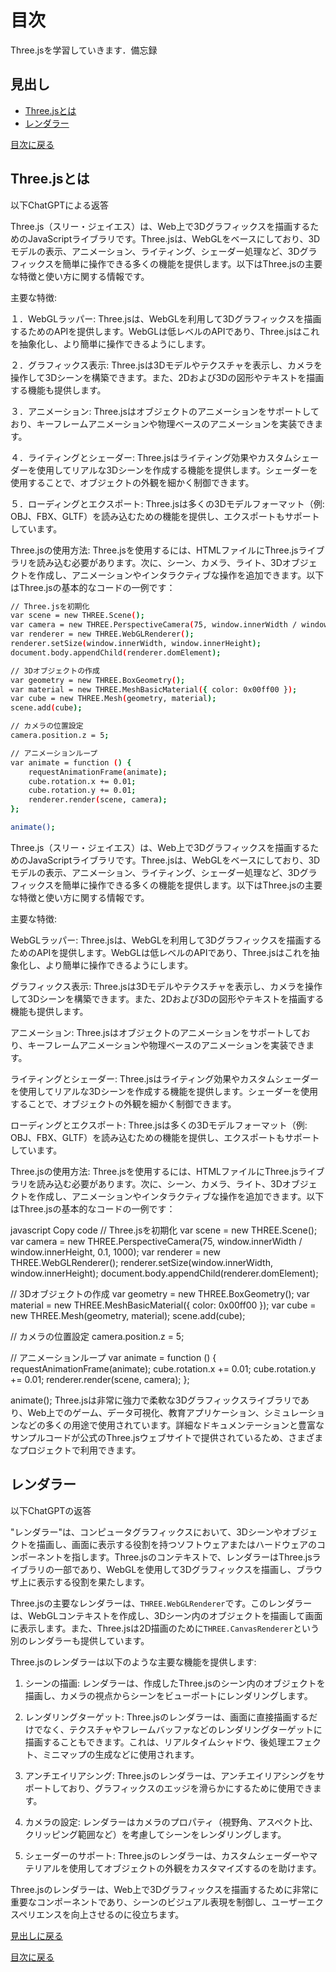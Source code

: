 # 目次

Three.jsを学習していきます．備忘録

## 見出し
- [Three.jsとは](#Three.jsとは)
- [レンダラー](#レンダラー)


[目次に戻る](../README.md)
## Three.jsとは
以下ChatGPTによる返答


Three.js（スリー・ジェイエス）は、Web上で3Dグラフィックスを描画するためのJavaScriptライブラリです。Three.jsは、WebGLをベースにしており、3Dモデルの表示、アニメーション、ライティング、シェーダー処理など、3Dグラフィックスを簡単に操作できる多くの機能を提供します。以下はThree.jsの主要な特徴と使い方に関する情報です。

主要な特徴:

１．WebGLラッパー: Three.jsは、WebGLを利用して3Dグラフィックスを描画するためのAPIを提供します。WebGLは低レベルのAPIであり、Three.jsはこれを抽象化し、より簡単に操作できるようにします。

２．グラフィックス表示: Three.jsは3Dモデルやテクスチャを表示し、カメラを操作して3Dシーンを構築できます。また、2Dおよび3Dの図形やテキストを描画する機能も提供します。

３．アニメーション: Three.jsはオブジェクトのアニメーションをサポートしており、キーフレームアニメーションや物理ベースのアニメーションを実装できます。

４．ライティングとシェーダー: Three.jsはライティング効果やカスタムシェーダーを使用してリアルな3Dシーンを作成する機能を提供します。シェーダーを使用することで、オブジェクトの外観を細かく制御できます。

５．ローディングとエクスポート: Three.jsは多くの3Dモデルフォーマット（例: OBJ、FBX、GLTF）を読み込むための機能を提供し、エクスポートもサポートしています。

Three.jsの使用方法:
Three.jsを使用するには、HTMLファイルにThree.jsライブラリを読み込む必要があります。次に、シーン、カメラ、ライト、3Dオブジェクトを作成し、アニメーションやインタラクティブな操作を追加できます。以下はThree.jsの基本的なコードの一例です：
```bash
// Three.jsを初期化
var scene = new THREE.Scene();
var camera = new THREE.PerspectiveCamera(75, window.innerWidth / window.innerHeight, 0.1, 1000);
var renderer = new THREE.WebGLRenderer();
renderer.setSize(window.innerWidth, window.innerHeight);
document.body.appendChild(renderer.domElement);

// 3Dオブジェクトの作成
var geometry = new THREE.BoxGeometry();
var material = new THREE.MeshBasicMaterial({ color: 0x00ff00 });
var cube = new THREE.Mesh(geometry, material);
scene.add(cube);

// カメラの位置設定
camera.position.z = 5;

// アニメーションループ
var animate = function () {
    requestAnimationFrame(animate);
    cube.rotation.x += 0.01;
    cube.rotation.y += 0.01;
    renderer.render(scene, camera);
};

animate();

```

Three.js（スリー・ジェイエス）は、Web上で3Dグラフィックスを描画するためのJavaScriptライブラリです。Three.jsは、WebGLをベースにしており、3Dモデルの表示、アニメーション、ライティング、シェーダー処理など、3Dグラフィックスを簡単に操作できる多くの機能を提供します。以下はThree.jsの主要な特徴と使い方に関する情報です。

主要な特徴:

WebGLラッパー: Three.jsは、WebGLを利用して3Dグラフィックスを描画するためのAPIを提供します。WebGLは低レベルのAPIであり、Three.jsはこれを抽象化し、より簡単に操作できるようにします。

グラフィックス表示: Three.jsは3Dモデルやテクスチャを表示し、カメラを操作して3Dシーンを構築できます。また、2Dおよび3Dの図形やテキストを描画する機能も提供します。

アニメーション: Three.jsはオブジェクトのアニメーションをサポートしており、キーフレームアニメーションや物理ベースのアニメーションを実装できます。

ライティングとシェーダー: Three.jsはライティング効果やカスタムシェーダーを使用してリアルな3Dシーンを作成する機能を提供します。シェーダーを使用することで、オブジェクトの外観を細かく制御できます。

ローディングとエクスポート: Three.jsは多くの3Dモデルフォーマット（例: OBJ、FBX、GLTF）を読み込むための機能を提供し、エクスポートもサポートしています。

Three.jsの使用方法:
Three.jsを使用するには、HTMLファイルにThree.jsライブラリを読み込む必要があります。次に、シーン、カメラ、ライト、3Dオブジェクトを作成し、アニメーションやインタラクティブな操作を追加できます。以下はThree.jsの基本的なコードの一例です：

javascript
Copy code
// Three.jsを初期化
var scene = new THREE.Scene();
var camera = new THREE.PerspectiveCamera(75, window.innerWidth / window.innerHeight, 0.1, 1000);
var renderer = new THREE.WebGLRenderer();
renderer.setSize(window.innerWidth, window.innerHeight);
document.body.appendChild(renderer.domElement);

// 3Dオブジェクトの作成
var geometry = new THREE.BoxGeometry();
var material = new THREE.MeshBasicMaterial({ color: 0x00ff00 });
var cube = new THREE.Mesh(geometry, material);
scene.add(cube);

// カメラの位置設定
camera.position.z = 5;

// アニメーションループ
var animate = function () {
    requestAnimationFrame(animate);
    cube.rotation.x += 0.01;
    cube.rotation.y += 0.01;
    renderer.render(scene, camera);
};

animate();
Three.jsは非常に強力で柔軟な3Dグラフィックスライブラリであり、Web上でのゲーム、データ可視化、教育アプリケーション、シミュレーションなどの多くの用途で使用されています。詳細なドキュメンテーションと豊富なサンプルコードが公式のThree.jsウェブサイトで提供されているため、さまざまなプロジェクトで利用できます。

## レンダラー
以下ChatGPTの返答


"レンダラー"は、コンピュータグラフィックスにおいて、3Dシーンやオブジェクトを描画し、画面に表示する役割を持つソフトウェアまたはハードウェアのコンポーネントを指します。Three.jsのコンテキストで、レンダラーはThree.jsライブラリの一部であり、WebGLを使用して3Dグラフィックスを描画し、ブラウザ上に表示する役割を果たします。

Three.jsの主要なレンダラーは、`THREE.WebGLRenderer`です。このレンダラーは、WebGLコンテキストを作成し、3Dシーン内のオブジェクトを描画して画面に表示します。また、Three.jsは2D描画のために`THREE.CanvasRenderer`という別のレンダラーも提供しています。

Three.jsのレンダラーは以下のような主要な機能を提供します:

1. シーンの描画: レンダラーは、作成したThree.jsのシーン内のオブジェクトを描画し、カメラの視点からシーンをビューポートにレンダリングします。

2. レンダリングターゲット: Three.jsのレンダラーは、画面に直接描画するだけでなく、テクスチャやフレームバッファなどのレンダリングターゲットに描画することもできます。これは、リアルタイムシャドウ、後処理エフェクト、ミニマップの生成などに使用されます。

3. アンチエイリアシング: Three.jsのレンダラーは、アンチエイリアシングをサポートしており、グラフィックスのエッジを滑らかにするために使用できます。

4. カメラの設定: レンダラーはカメラのプロパティ（視野角、アスペクト比、クリッピング範囲など）を考慮してシーンをレンダリングします。

5. シェーダーのサポート: Three.jsのレンダラーは、カスタムシェーダーやマテリアルを使用してオブジェクトの外観をカスタマイズするのを助けます。

Three.jsのレンダラーは、Web上で3Dグラフィックスを描画するために非常に重要なコンポーネントであり、シーンのビジュアル表現を制御し、ユーザーエクスペリエンスを向上させるのに役立ちます。


[見出しに戻る](#見出し)

[目次に戻る](../README.md)